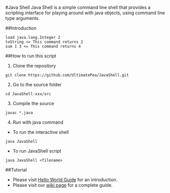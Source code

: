 #Java Shell 
Java Shell is a simple command line shell that provides a scripting interface
for playing around with java objects, using command line type arguments.

##Introduction

```
load java.lang.Integer 2
toString <= This command returns 2
sum 1 3 <= This command returns 4
```

##How to run this script

1. Clone the repository

```
git clone https://github.com/UltimatePea/JavaShell.git
```

2. Go to the source folder

```
cd JavaShell-xxx/src
```

3. Compile the source

```
javac *.java
```

4. Run with java command

- To run the interactive shell
```
java JavaShell
```

- To run JavaShell script
```
java JavaShell <filename>
```

##Tutorial

- Please visit [Hello World Guide](https://github.com/UltimatePea/JavaShell/wiki/Hello,-World!!-JavaShell----Introduction) for an introduction.
- Please visit our [wiki page](https://github.com/UltimatePea/JavaShell/wiki) for a complete guide.




